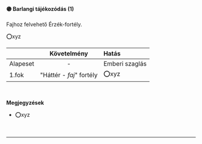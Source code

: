 #### 🟣 Barlangi tájékozódás (1)

<!-- tag: erzekfortely -->

Fajhoz felvehető Érzék-fortély.

⭕xyz

| |  Követelmény | Hatás  |
| :----------- | :-----------: | :----------- |
| Alapeset| - | Emberi szaglás |
| 1.fok | "Háttér - *faj*" fortély | ⭕xyz |

<br />

**Megjegyzések**

- ⭕xyz
 
<br />

---
